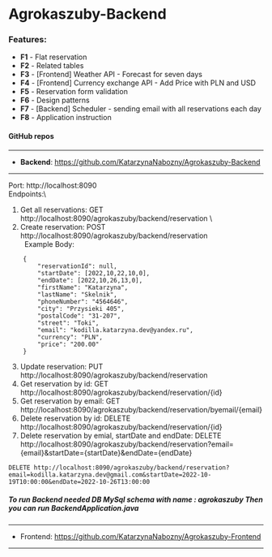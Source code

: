 # Agrokaszuby-Backend

### **Features**:
* **F1** - Flat reservation
* **F2** - Related tables
* **F3** - [Frontend] Weather API - Forecast for seven days
* **F4** - [Frontend] Currency exchange API - Add Price with PLN and USD
* **F5** - Reservation form validation
* **F6** - Design patterns
* **F7** - [Backend] Scheduler - sending email with all reservations each day
* **F8** - Application instruction

#### GitHub repos

------
* **Backend**: https://github.com/KatarzynaNabozny/Agrokaszuby-Backend 
------
Port: http://localhost:8090 \
Endpoints:\
1. Get all reservations: GET http://localhost:8090/agrokaszuby/backend/reservation \
2. Create reservation: POST http://localhost:8090/agrokaszuby/backend/reservation \
  &nbsp;&nbsp;Example Body:
```
    {
        "reservationId": null,
        "startDate": [2022,10,22,10,0],
        "endDate": [2022,10,26,13,0],
        "firstName": "Katarzyna",
        "lastName": "Skelnik",
        "phoneNumber": "4564646",
        "city": "Przysieki 405",
        "postalCode": "31-207",
        "street": "Toki",
        "email": "kodilla.katarzyna.dev@yandex.ru",
        "currency": "PLN",
        "price": "200.00"
    }
```
3. Update reservation: PUT http://localhost:8090/agrokaszuby/backend/reservation 
4. Get reservation by id: GET http://localhost:8090/agrokaszuby/backend/reservation/{id} 
5. Get reservation by email: GET http://localhost:8090/agrokaszuby/backend/reservation/byemail/{email} 
6. Delete reservation by id: DELETE http://localhost:8090/agrokaszuby/backend/reservation/{id} 
7. Delete reservation by emial, startDate and endDate:
DELETE http://localhost:8090/agrokaszuby/backend/reservation?email={email}&startDate={startDate}&endDate={endDate} 
```
DELETE http://localhost:8090/agrokaszuby/backend/reservation?email=kodilla.katarzyna.dev@gmail.com&startDate=2022-10-19T10:00:00&endDate=2022-10-26T13:00:00 
```
##### To run Backend needed DB MySql schema with name : **agrokaszuby** Then you can run **BackendApplication.java**

------
* Frontend: https://github.com/KatarzynaNabozny/Agrokaszuby-Frontend 
------



